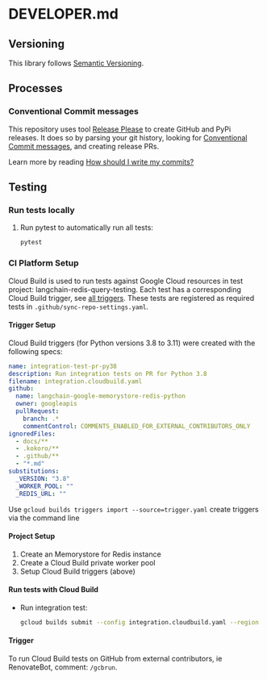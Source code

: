 # DEVELOPER.md

## Versioning

This library follows [Semantic Versioning](http://semver.org/).

## Processes

### Conventional Commit messages

This repository uses tool [Release Please](https://github.com/googleapis/release-please) to create GitHub and PyPi releases. It does so by parsing your
git history, looking for [Conventional Commit messages](https://www.conventionalcommits.org/),
and creating release PRs.

Learn more by reading [How should I write my commits?](https://github.com/googleapis/release-please?tab=readme-ov-file#how-should-i-write-my-commits)

## Testing

### Run tests locally

1. Run pytest to automatically run all tests:

    ```bash
    pytest
    ```

### CI Platform Setup

Cloud Build is used to run tests against Google Cloud resources in test project: langchain-redis-query-testing.
Each test has a corresponding Cloud Build trigger, see [all triggers][triggers].
These tests are registered as required tests in `.github/sync-repo-settings.yaml`.

#### Trigger Setup

Cloud Build triggers (for Python versions 3.8 to 3.11) were created with the following specs:

```YAML
name: integration-test-pr-py38
description: Run integration tests on PR for Python 3.8
filename: integration.cloudbuild.yaml
github:
  name: langchain-google-memorystore-redis-python
  owner: googleapis
  pullRequest:
    branch: .*
    commentControl: COMMENTS_ENABLED_FOR_EXTERNAL_CONTRIBUTORS_ONLY
ignoredFiles:
  - docs/**
  - .kokoro/**
  - .github/**
  - "*.md"
substitutions:
  _VERSION: "3.8"
  _WORKER_POOL: ""
  _REDIS_URL: ""
```

Use `gcloud builds triggers import --source=trigger.yaml` create triggers via the command line

#### Project Setup

1. Create an Memorystore for Redis instance
1. Create a Cloud Build private worker pool
1. Setup Cloud Build triggers (above)

#### Run tests with Cloud Build

* Run integration test:

    ```bash
    gcloud builds submit --config integration.cloudbuild.yaml --region us-central1 --substitutions=_WORKER_POOL="path-to-worker-pool",_REDIS_URL="redis://..."
    ```

#### Trigger

To run Cloud Build tests on GitHub from external contributors, ie RenovateBot, comment: `/gcbrun`.


[triggers]: https://console.cloud.google.com/cloud-build/triggers?e=13802955&project=langchain-redis-query-testing
